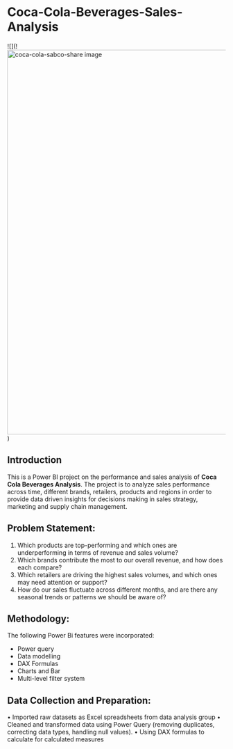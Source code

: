 # Coca-Cola-Beverages-Sales-Analysis

![](!<img width="1536" height="884" alt="coca-cola-sabco-share image" src="https://github.com/user-attachments/assets/5f734749-b708-4046-b780-1cdd1d0785e3" />
)

## Introduction
This is a Power BI project on the performance and sales analysis of **Coca Cola Beverages Analysis**. The project is to analyze sales performance across time, different brands, retailers, products and regions in order to provide data driven insights for decisions making in sales strategy, marketing and supply chain management.
## Problem Statement:
1. Which products are top-performing and which ones are underperforming in terms of revenue and sales volume?
2. Which brands contribute the most to our overall revenue, and how does each compare?
3. Which retailers are driving the highest sales volumes, and which ones may need attention or support?
4. How do our sales fluctuate across different months, and are there any seasonal trends or patterns we should be aware of?
## Methodology:
The following Power Bi features were incorporated:
- Power query
- Data modelling
- DAX Formulas
- Charts and Bar
- Multi-level filter system
## Data Collection and Preparation:
•	Imported raw datasets as Excel spreadsheets from data analysis group
•	Cleaned and transformed data using Power Query (removing duplicates, correcting data types, handling null values).
•	Using DAX formulas to calculate for calculated measures 

